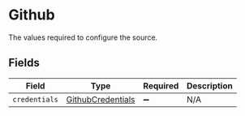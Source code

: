 # Github

The values required to configure the source.


## Fields

| Field                                                         | Type                                                          | Required                                                      | Description                                                   |
| ------------------------------------------------------------- | ------------------------------------------------------------- | ------------------------------------------------------------- | ------------------------------------------------------------- |
| `credentials`                                                 | [GithubCredentials](../../models/shared/GithubCredentials.md) | :heavy_minus_sign:                                            | N/A                                                           |